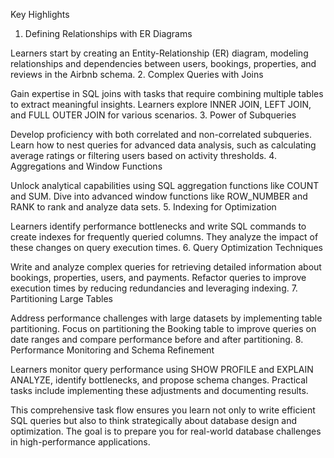 Key Highlights
1. Defining Relationships with ER Diagrams

Learners start by creating an Entity-Relationship (ER) diagram, modeling relationships and dependencies between users, bookings, properties, and reviews in the Airbnb schema.
2. Complex Queries with Joins

Gain expertise in SQL joins with tasks that require combining multiple tables to extract meaningful insights. Learners explore INNER JOIN, LEFT JOIN, and FULL OUTER JOIN for various scenarios.
3. Power of Subqueries

Develop proficiency with both correlated and non-correlated subqueries. Learn how to nest queries for advanced data analysis, such as calculating average ratings or filtering users based on activity thresholds.
4. Aggregations and Window Functions

Unlock analytical capabilities using SQL aggregation functions like COUNT and SUM. Dive into advanced window functions like ROW_NUMBER and RANK to rank and analyze data sets.
5. Indexing for Optimization

Learners identify performance bottlenecks and write SQL commands to create indexes for frequently queried columns. They analyze the impact of these changes on query execution times.
6. Query Optimization Techniques

Write and analyze complex queries for retrieving detailed information about bookings, properties, users, and payments. Refactor queries to improve execution times by reducing redundancies and leveraging indexing.
7. Partitioning Large Tables

Address performance challenges with large datasets by implementing table partitioning. Focus on partitioning the Booking table to improve queries on date ranges and compare performance before and after partitioning.
8. Performance Monitoring and Schema Refinement

Learners monitor query performance using SHOW PROFILE and EXPLAIN ANALYZE, identify bottlenecks, and propose schema changes. Practical tasks include implementing these adjustments and documenting results.

This comprehensive task flow ensures you learn not only to write efficient SQL queries but also to think strategically about database design and optimization. The goal is to prepare you for real-world database challenges in high-performance applications.
